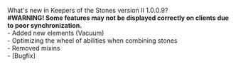 What's new in Keepers of the Stones version II 1.0.0.9?<br />
**#WARNING! Some features may not be displayed correctly on clients due to poor synchronization.**
<br />- Added new elements (Vacuum)
<br />- Optimizing the wheel of abilities when combining stones
<br />- Removed mixins
<br />- [Bugfix] 